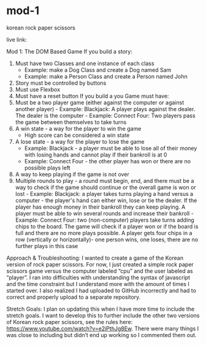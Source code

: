 # mod-1
korean rock paper scissors

live link: 

Mod 1: The DOM Based Game
If you build a story:
1. Must have two Classes and one instance of each class
    * Example: make a Dog Class and create a Dog named Sam
    * Example: make a Person Class and create a Person named John
2. Story must be controlled by buttons
3. Must use Flexbox
4. Must have a reset button
If you build a you Game must have:
1. Must be a two player game (either against the computer or against another player) - Example: Blackjack: A player plays against the dealer. The dealer is the computer - Example: Connect Four: Two players pass the game between themselves to take turns  
2. A win state - a way for the player to win the game
    * High score can be considered a win state  
3. A lose state - a way for the player to lose the game
    * Example: Blackjack - a player must be able to lose all of their money with losing hands and cannot play if their bankroll is at 0
    * Example: Connect Four - the other player has won or there are no possible plays left  
4. A way to keep playing if the game is not over  
5. Multiple rounds to play - a round must begin, end, and there must be a way to check if the game should continue or the overall game is won or lost - Example: Blackjack: a player takes turns playing a hand versus a computer - the player's hand can either win, lose or tie the dealer. If the player has enough money in their bankroll they can keep playing. A player must be able to win several rounds and increase their bankroll - Example: Connect Four: two (non-computer) players take turns adding chips to the board. The game will check if a player won or if the board is full and there are no more plays possible. A player gets four chips in a row (vertically or horizontally)- one person wins, one loses, there are no further plays in this case 

Approach & Troubleshooting: 
I wanted to create a game of the Korean version of rock paper scissors. For now, I just created a simple rock paper scissors game versus the computer labeled “cpu” and the user labeled as “player”. I ran into difficulties with understanding the syntax of javascript and the time constraint but I understand more with the amount of times I started over. I also realized I had uploaded to GitHub incorrectly and had to correct and properly upload to a separate repository.

Stretch Goals: I plan on updating this when I have more time to include the stretch goals. I want to develop this to further include the other two versions of Korean rock paper scissors, see the rules here: https://www.youtube.com/watch?v=e2iPthJg8Ew. There were many things I was close to including but didn’t end up working so I commented them out. 

